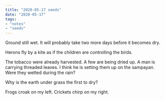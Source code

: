 ```yaml
---
title: "2020-05-17 seeds"
date: "2020-05-17"
tags:
- "notes"
- "seeds"
---
```


Ground still wet. It will probably take two more days before it becomes dry.

Herons fly by a kite as if the children are controlling the birds.

The tobacco were already harvested. A few are being dried up. A man is carrying threaded leaves. I think he is setting them up on the sampayan. Were they wetted during the rain?

Why is the earth under grass the first to dry?

Frogs croak on my left.
Crickets chirp on my right.
